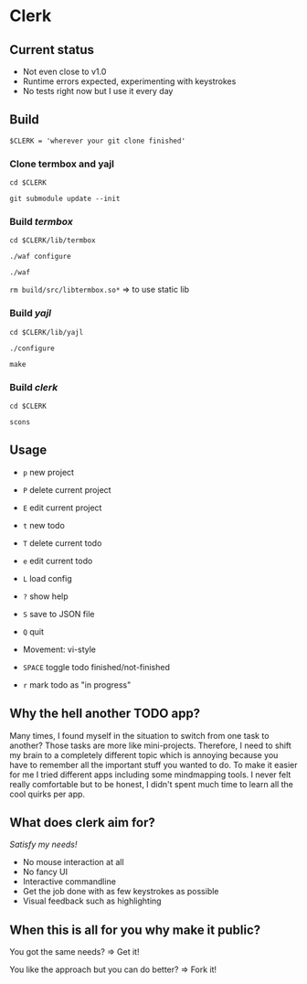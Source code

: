 # Clerk

## Current status

* Not even close to v1.0
* Runtime errors expected, experimenting with keystrokes
* No tests right now but I use it every day

## Build

`$CLERK = 'wherever your git clone finished'`

### Clone termbox and yajl

`cd $CLERK`

`git submodule update --init`

### Build *termbox*

`cd $CLERK/lib/termbox`

`./waf configure`

`./waf`

`rm build/src/libtermbox.so*` => to use static lib

### Build *yajl*

`cd $CLERK/lib/yajl`

`./configure`

`make`

### Build *clerk*

`cd $CLERK`

`scons`

## Usage

* `p` new project
* `P` delete current project
* `E` edit current project
* `t` new todo
* `T` delete current todo
* `e` edit current todo
* `L` load config
* `?` show help
* `S` save to JSON file
* `Q` quit

* Movement: vi-style

* `SPACE` toggle todo finished/not-finished
* `r` mark todo as "in progress"

## Why the hell another TODO app?

Many times, I found myself in the situation to switch from one task to another?
Those tasks are more like mini-projects.
Therefore, I need to shift my brain to a completely different topic which is annoying because you have to remember all the important stuff you wanted to do.
To make it easier for me I tried different apps including some mindmapping tools.
I never felt really comfortable but to be honest, I didn't spent much time to learn all the cool quirks per app.

## What does clerk aim for?

*Satisfy my needs!*

* No mouse interaction at all
* No fancy UI
* Interactive commandline
* Get the job done with as few keystrokes as possible
* Visual feedback such as highlighting

## When this is all for you why make it public?

You got the same needs? => Get it!

You like the approach but you can do better? => Fork it!
